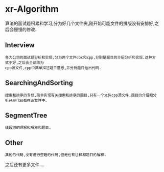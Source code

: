 # xr-Algorithm
算法的面试题积累和学习,分为好几个文件夹,刚开始可能文件的排版没有安排好,之后会慢慢的修改.
## Interview
    各大公司的面试题分析和实现,分为两个文件doc和cpp,分别是题目的介绍分析和实现.这种方式不好,之后会全部改为
    cpp源文件,cpp中简单描述题目意思,并分析题目给出代码.

## SearchingAndSorting
    搜索和排序的专栏,简单实现有关搜索和排序的题目,只有一个文件cpp源文件,题目的介绍和分析已经代码都在该文件中.
## SegmentTree
    线段树的理解和解释和题目.
## Other
    其他的代码,没有进行整理的代码,但是也有注释和题目的解释.

之后还有更多文件....